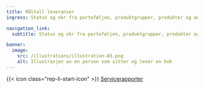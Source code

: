 ```yaml
---
title: Måltall leveranser
ingress: Status og okr fra porteføljen, produktgrupper, produkter og andre leveranseområder

navigation_link:
  subtitle: Status og okr fra porteføljen, produktgrupper, produkter og andre leveranseområder

banner:
  image:
    src: /illustrations/illustration-03.png
    alt: Illustrasjon av en person som sitter og leser en bok
---
```


{{< icon class="rep-li-start-icon" >}} [Servicerapporter](https://www.altinndigital.no/internt-dashboard/)  

